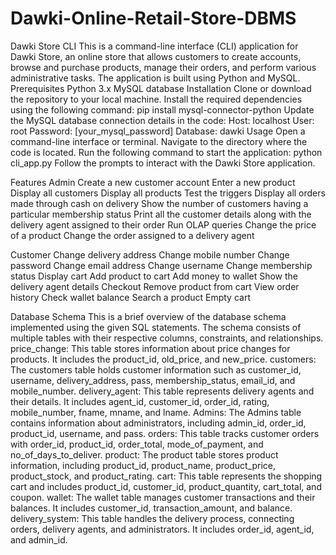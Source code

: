 # Dawki-Online-Retail-Store-DBMS

Dawki Store CLI
This is a command-line interface (CLI) application for Dawki Store, an online store that allows customers to create accounts, browse and purchase products, manage their orders, and perform various administrative tasks. The application is built using Python and MySQL.
Prerequisites
Python 3.x
MySQL database
Installation
Clone or download the repository to your local machine.
Install the required dependencies using the following command:
pip install mysql-connector-python
Update the MySQL database connection details in the code:
Host: localhost
User: root
Password: [your_mysql_password]
Database: dawki
Usage
Open a command-line interface or terminal.
Navigate to the directory where the code is located.
Run the following command to start the application:
python cli_app.py
Follow the prompts to interact with the Dawki Store application.

Features
Admin
Create a new customer account
Enter a new product
Display all customers
Display all products
Test the triggers
Display all orders made through cash on delivery
Show the number of customers having a particular membership status
Print all the customer details along with the delivery agent assigned to their order
Run OLAP queries
Change the price of a product
Change the order assigned to a delivery agent

Customer
Change delivery address
Change mobile number
Change password
Change email address
Change username
Change membership status
Display cart
Add product to cart
Add money to wallet
Show the delivery agent details
Checkout
Remove product from cart
View order history
Check wallet balance
Search a product
Empty cart


Database Schema 
This is a brief overview of the database schema implemented using the given SQL statements. The schema consists of multiple tables with their respective columns, constraints, and relationships.
price_change: This table stores information about price changes for products. It includes the product_id, old_price, and new_price.
customers: The customers table holds customer information such as customer_id, username, delivery_address, pass, membership_status, email_id, and mobile_number.
delivery_agent: This table represents delivery agents and their details. It includes agent_id, customer_id, order_id, rating, mobile_number, fname, mname, and lname.
Admins: The Admins table contains information about administrators, including admin_id, order_id, product_id, username, and pass.
orders: This table tracks customer orders with order_id, product_id, order_total, mode_of_payment, and no_of_days_to_deliver.
product: The product table stores product information, including product_id, product_name, product_price, product_stock, and product_rating.
cart: This table represents the shopping cart and includes product_id, customer_id, product_quantity, cart_total, and coupon.
wallet: The wallet table manages customer transactions and their balances. It includes customer_id, transaction_amount, and balance.
delivery_system: This table handles the delivery process, connecting orders, delivery agents, and administrators. It includes order_id, agent_id, and admin_id.


